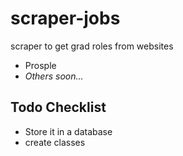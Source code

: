 # scraper-jobs
scraper to get grad roles from websites
- Prosple
- *Others soon...*

## Todo Checklist
- Store it in a database 
- create classes